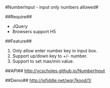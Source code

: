 #NumberInput - input only numbers allowed#

##Require##
* JQuery
* Browsers support H5

##Feature##
1. Only allow enter number key in input box.
2. Support up/down key to +/- number.
3. Support to set max/min value.

##API##
http://ycscholes.github.io/NumberInput

##Demo##
http://jsfiddle.net/wqr7kood/1/
